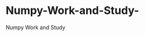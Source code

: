   # Numpy-Work-and-Study-
Numpy Work and Study 
                
                
              
                                  
                                    
                                                                                               
                                                                                                               
                                 
                                                                          
                         
                                       
                                         
               
                       
                                                        
             
  

